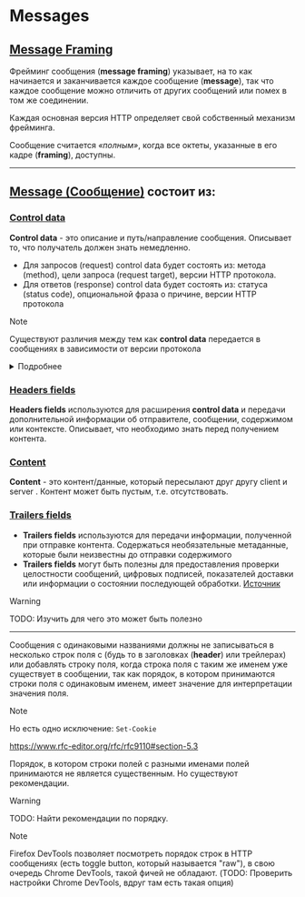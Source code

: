 # Messages

## [Message Framing](https://www.rfc-editor.org/rfc/rfc9110#name-framing-and-completeness)

Фрейминг сообщения (**message framing**) указывает, на то как начинается и заканчивается каждое сообщение (**message**), так что каждое сообщение можно отличить от других сообщений или помех в том же соединении.

Каждая основная версия HTTP определяет свой собственный механизм фрейминга.

Сообщение считается *«полным»*, когда все октеты, указанные в его кадре (**framing**), доступны.

___

## [Message (Сообщение)](https://www.rfc-editor.org/rfc/rfc9110#section-6) состоит из:

### [Control data](https://www.rfc-editor.org/rfc/rfc9110#section-6.2)
**Control data** - это описание и путь/направление сообщения. Описывает то, что получатель должен знать немедленно.
  - Для запросов (request) control data будет состоять из:  метода (method), цели запроса (request target), версии HTTP протокола.
  - Для ответов (response) control data будет состоять из: статуса (status code), опциональной фраза о причине, версии HTTP протокола
> [!Note]
> Существуют различия между тем как **control data** передается в сообщениях в зависимости от версии протокола

<details><summary>Подробнее</summary>
<p>

В HTTP/1.1 и более ранних протоколах **control data** отправляются в виде первой строки сообщения.
___
![Mozilla Firefox screenshot](https://github.com/vitaliiastakhov/learning-private/assets/68643256/aa989cac-d6b1-4204-bfed-d6591d8f502b)
В HTTP/2 и HTTP/3 **control data** передаются как _pseudo-header_ поля с зарезервированными именными префиксами (например, ":authority")
___
![HTTP/2 (Chrome DevTools screenshot)](https://github.com/vitaliiastakhov/learning-private/assets/68643256/50127998-7b22-4f8e-98fc-57f75fde2895)
![HTTP/2 Opened HAR file (Visual Studio Code screenshot)](https://github.com/vitaliiastakhov/learning-private/assets/68643256/e11103a7-0305-4a5b-85d1-ea70c6639096)

</p>
</details>

### [Headers fields](https://www.rfc-editor.org/rfc/rfc9110#section-6.3)
**Headers fields** используются для расширения **control data** и передачи дополнительной информации об отправителе, сообщении, содержимом или контексте. Описывает, что необходимо знать перед получением контента.
### [Content](https://www.rfc-editor.org/rfc/rfc9110#section-6.4)
**Content** - это контент/данные, который пересылают друг другу client и server . Контент может быть пустым, т.е. отсутствовать.
### [Trailers fields](https://www.rfc-editor.org/rfc/rfc9110#section-6.5)
- **Trailers fields** используются для передачи информации, полученной при отправке контента. Содержаться необязательные метаданные, которые были неизвестны до отправки содержимого
- **Trailers fields** могут быть полезны для предоставления проверки целостности сообщений, цифровых подписей, показателей доставки или информации о состоянии последующей обработки. [Источник](https://www.rfc-editor.org/rfc/rfc9110#section-6.5-1)
> [!Warning]
>TODO: Изучить для чего это может быть полезно

___

Сообщения с одинаковыми названиями должны не записываться в несколько строк поля с (будь то в заголовках (**header**) или трейлерах) или добавлять строку поля, когда строка поля с таким же именем уже существует в сообщении, так как порядок, в котором принимаются строки поля с одинаковым именем, имеет значение для интерпретации значения поля.

> [!Note]
> Но есть одно исключение: `Set-Cookie`

https://www.rfc-editor.org/rfc/rfc9110#section-5.3

Порядок, в котором строки полей с разными именами полей принимаются не является существенным. Но существуют рекомендации.

> [!Warning]
> TODO: Найти рекомендации по порядку.

> [!Note]
> Firefox DevTools позволяет посмотреть порядок строк в HTTP сообщениях (есть toggle button, который называется "raw"), в свою очередь Chrome DevTools, такой фичей не обладают. (TODO: Проверить настройки Chrome DevTools, вдруг там есть такая опция)
